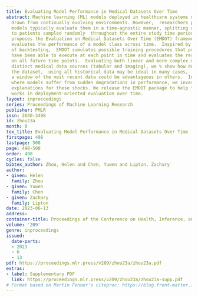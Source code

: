 ```yaml
---
title: Evaluating Model Performance in Medical Datasets Over Time
abstract: Machine learning (ML) models deployed in healthcare systems must face data
  drawn from continually evolving environments. However,  researchers proposing  such
  models typically evaluate them in a time-agnostic manner, splitting datasets  according
  to patients sampled randomly  throughout the entire study time period.  This work
  proposes the Evaluation on Medical Datasets Over Time (EMDOT) framework,  which
  evaluates the performance of a model class across time.  Inspired by the concept
  of backtesting,  EMDOT simulates possible training procedures that practitioners  might
  have been able to execute at each point in time and evaluates the resulting models
  on all future time points.  Evaluating both linear and more complex models on six
  distinct medical data sources (tabular and imaging), we % show how depending on
  the dataset,  using all historical data may be ideal in many cases,  whereas using
  a window of the most recent data could be advantageous in others.  In datasets  %
  where models suffer from sudden degradations in performance, we investigate plausible
  explanations for these shocks. We release the EMDOT package to help facilitate  further
  works in deployment-oriented evaluation over time.
layout: inproceedings
series: Proceedings of Machine Learning Research
publisher: PMLR
issn: 2640-3498
id: zhou23a
month: 0
tex_title: Evaluating Model Performance in Medical Datasets Over Time
firstpage: 498
lastpage: 508
page: 498-508
order: 498
cycles: false
bibtex_author: Zhou, Helen and Chen, Yuwen and Lipton, Zachary
author:
- given: Helen
  family: Zhou
- given: Yuwen
  family: Chen
- given: Zachary
  family: Lipton
date: 2023-06-13
address:
container-title: Proceedings of the Conference on Health, Inference, and Learning
volume: '209'
genre: inproceedings
issued:
  date-parts:
  - 2023
  - 6
  - 13
pdf: https://proceedings.mlr.press/v209/zhou23a/zhou23a.pdf
extras:
- label: Supplementary PDF
  link: https://proceedings.mlr.press/v209/zhou23a/zhou23a-supp.pdf
# Format based on Martin Fenner's citeproc: https://blog.front-matter.io/posts/citeproc-yaml-for-bibliographies/
---
```

